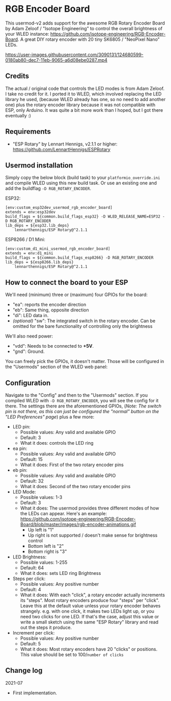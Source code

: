 # RGB Encoder Board

This usermod-v2 adds support for the awesome RGB Rotary Encoder Board by Adam Zeloof / "Isotope Engineering" to control the overall brightness of your WLED instance: https://github.com/isotope-engineering/RGB-Encoder-Board. A great DIY rotary encoder with 20 tiny SK6805 / "NeoPixel Nano" LEDs.

https://user-images.githubusercontent.com/3090131/124680599-0180ab80-dec7-11eb-9065-a6d08ebe0287.mp4

## Credits
The actual / original code that controls the LED modes is from Adam Zeloof. I take no credit for it. I ported it to WLED, which involved replacing the LED library he used, (because WLED already has one, so no need to add another one) plus the rotary encoder library because it was not compatible with ESP, only Arduino.
It was quite a bit more work than I hoped, but I got there eventually :)

## Requirements
* "ESP Rotary" by Lennart Hennigs, v2.1.1 or higher: https://github.com/LennartHennigs/ESPRotary

## Usermod installation
Simply copy the below block (build task) to your `platformio_override.ini` and compile WLED using this new build task. Or use an existing one and add the buildflag `-D RGB_ROTARY_ENCODER`.

ESP32:
```
[env:custom_esp32dev_usermod_rgb_encoder_board]
extends = env:esp32dev
build_flags = ${common.build_flags_esp32} -D WLED_RELEASE_NAME=ESP32 -D RGB_ROTARY_ENCODER
lib_deps = ${esp32.lib_deps}
    lennarthennigs/ESP Rotary@^2.1.1
```

ESP8266 / D1 Mini:
```
[env:custom_d1_mini_usermod_rgb_encoder_board]
extends = env:d1_mini
build_flags = ${common.build_flags_esp8266} -D RGB_ROTARY_ENCODER
lib_deps = ${esp8266.lib_deps}
    lennarthennigs/ESP Rotary@^2.1.1
```

## How to connect the board to your ESP
We'll need (minimum) three or (maximum) four GPIOs for the board:
* "ea": reports the encoder direction
* "eb": Same thing, opposite direction
* "di": LED data in.
* *(optional)* "sw": The integrated switch in the rotary encoder. Can be omitted for the bare functionality of controlling only the brightness

We'll also need power:

* "vdd": Needs to be connected to **+5V**.
* "gnd": Ground.

You can freely pick the GPIOs, it doesn't matter. Those will be configured in the "Usermods" section of the WLED web panel:

## Configuration
Navigate to the "Config" and then to the "Usermods" section. If you compiled WLED with `-D RGB_ROTARY_ENCODER`, you will see the config for it there. The settings there are the aforementioned GPIOs, (*Note: The switch pin is not there, as this can just be configured the "normal" button on the "LED Preferences" page*) plus a few more:
* LED pin:
  * Possible values: Any valid and available GPIO
  * Default: 3
  * What it does: controls the LED ring
* ea pin:
  * Possible values: Any valid and available GPIO
  * Default: 15
  * What it does: First of the two rotary encoder pins
* eb pin:
  * Possible values: Any valid and available GPIO
  * Default: 32
  * What it does: Second of the two rotary encoder pins
* LED Mode:
  * Possible values: 1-3
  * Default: 3
  * What it does: The usermod provides three different modes of how the LEDs can appear. Here's an example: https://github.com/isotope-engineering/RGB-Encoder-Board/blob/master/images/rgb-encoder-animations.gif
    * Up left is "1"
    * Up right is not supported / doesn't make sense for brightness control
    * Bottom left is "2"
    * Bottom right is "3"
* LED Brightness:
  * Possible values: 1-255
  * Default: 64
  * What it does: sets LED ring Brightness
* Steps per click:
  * Possible values: Any positive number
  * Default: 4
  * What it does: With each "click", a rotary encoder actually increments its "steps". Most rotary encoders produce four "steps" per "click". Leave this at the default value unless your rotary encoder behaves strangely. e.g. with one click, it makes two LEDs light up, or you need two clicks for one LED. If that's the case, adjust this value or write a small sketch using the same "ESP Rotary" library and read out the steps it produce.
* Increment per click:
  * Possible values: Any positive number
  * Default: 5
  * What it does: Most rotary encoders have 20 "clicks" or positions. This value should be set to 100/`number of clicks`

## Change log
2021-07
* First implementation.

